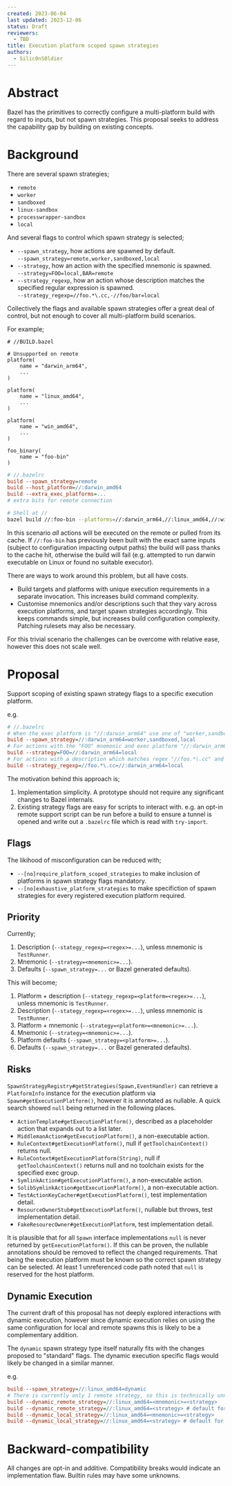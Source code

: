 ```yaml
---
created: 2023-06-04
last updated: 2023-12-06
status: Draft
reviewers:
  - TBD
title: Execution platform scoped spawn strategies
authors:
  - Silic0nS0ldier
---
```


# Abstract

Bazel has the primitives to correctly configure a multi-platform build with regard to inputs, but not spawn strategies. This proposal seeks to address the capability gap by building on existing concepts.

# Background

There are several spawn strategies;
- `remote`
- `worker`
- `sandboxed`
- `linux-sandbox`
- `processwrapper-sandbox`
- `local`

And several flags to control which spawn strategy is selected;
- `--spawn_strategy`, how actions are spawned by default.<br/>
  `--spawn_strategy=remote,worker,sandboxed,local`
- `--strategy`, how an action with the specified mnemonic is spawned.<br/>
  `--strategy=FOO=local,BAR=remote`
- `--strategy_regexp`, how an action whose description matches the specified regular expression is spawned.<br/>
  `--strategy_regexp=//foo.*\.cc,-//foo/bar=local`

Collectively the flags and available spawn strategies offer a great deal of control, but not enough to cover all multi-platform build scenarios.

For example;

```starlark
# //BUILD.bazel

# Unsupported on remote
platform(
    name = "darwin_arm64",
    ...
)

platform(
    name = "linux_amd64",
    ...
)

platform(
    name = "win_amd64",
    ...
)

foo_binary(
    name = "foo-bin"
)

```

```ini
# //.bazelrc
build --spawn_strategy=remote
build --host_platform=//:darwin_amd64
build --extra_exec_platforms=...
# extra bits for remote connection
```

```sh
# Shell at //
bazel build //:foo-bin --platforms=//:darwin_arm64,//:linux_amd64,//:win_amd64
```

In this scenario _all_ actions will be executed on the remote or pulled from its cache. If `//:foo-bin` has previously been built with the exact same inputs (subject to configuration impacting output paths) the build will pass thanks to the cache hit, otherwise the build will fail (e.g. attempted to run darwin executable on Linux or found no suitable executor).

There are ways to work around this problem, but all have costs.
- Build targets and platforms with unique execution requirements in a separate invocation.
  This increases build command complexity.
- Customise mnemonics and/or descriptions such that they vary across execution platforms, and target spawn strategies accordingly.
  This keeps commands simple, but increases build configuration complexity. Patching rulesets may also be necessary.

For this trivial scenario the challenges can be overcome with relative ease, however this does not scale well.

# Proposal

Support scoping of existing spawn strategy flags to a specific execution platform.

e.g.

```ini
# //.bazelrc
# When the exec platform is "//:darwin_arm64" use one of "worker,sandboxed,local" by default
build --spawn_strategy=//:darwin_arm64=worker,sandboxed,local
# For actions with the "FOO" mnemonic and exec platform "//:darwin_arm64" use "local"
build --strategy=FOO=//:darwin_arm64=local
# For actions with a description which matches regex "//foo.*\.cc" and exec platform "//:darwin_arm64" use "local"
build --strategy_regexp=//foo.*\.cc=//:darwin_arm64=local
```

The motivation behind this approach is;
1. Implementation simplicity. A prototype should not require any significant changes to Bazel internals.
2. Existing strategy flags are easy for scripts to interact with. e.g. an opt-in remote support script can be run before a build to ensure a tunnel is opened and write out a `.bazelrc` file which is read with `try-import`.

## Flags

The likihood of misconfiguration can be reduced with;
- `--[no]require_platform_scoped_strategies` to make inclusion of platforms in spawn strategy flags mandatory.
- `--[no]exhaustive_platform_strategies` to make specifiction of spawn strategies for every registered execution platform required.

## Priority

Currently;
1. Description (`--stategy_regexp=<regex>=...`), unless mnemonic is `TestRunner`.
2. Mnemonic (`--strategy=<mnemonic>=...`).
3. Defaults (`--spawn_strategy=...` or Bazel generated defaults).

This will become;
1. Platform + description (`--stategy_regexp=<platform=<regex>=...`), unless mnemonic is `TestRunner`.
2. Description (`--stategy_regexp=<regex>=...`), unless mnemonic is `TestRunner`.
3. Platform + mnemonic (`--strategy=<platform>=<mnemonic>=...`).
4. Mnemonic (`--strategy=<mnemonic>=...`).
5. Platform defaults (`--spawn_strategy=<platform>=...`).
6. Defaults (`--spawn_strategy=...` or Bazel generated defaults).

## Risks

`SpawnStrategyRegistry#getStrategies(Spawn,EventHandler)` can retrieve a `PlatformInfo` instance for the execution platform via `Spawn#getExecutionPlatform()`, however it is annotated as nullable. A quick search showed `null` being returned in the following places.
- `ActionTemplate#getExecutionPlatform()`, described as a placeholder action that expands out to a list later.
- `MiddlemanAction#getExecutionPlatform()`, a non-executable action.
- `RuleContext#getExecutionPlatform()`, null if `getToolchainContext()` returns null.
- `RuleContext#getExecutionPlatform(String)`, null if `getToolchainContext()` returns null and no toolchain exists for the specified exec group.
- `SymlinkAction#getExecutionPlatform()`, a non-executable action.
- `SolibSymlinkAction#getExecutionPlatform()`, a non-executable action.
- `TestActionKeyCacher#getExecutionPlatform()`, test implementation detail.
- `ResourceOwnerStub#getExecutionPlatform()`, nullable but throws, test implementation detail.
- `FakeResourecOwner#getExecutionPlatform`, test implementation detail.

It is plausible that for all `Spawn` interface implementations `null` is never returned by `getExecutionPlatform()`. If this can be proven, the nullable annotations should be removed to reflect the changed requirements. That being the execution platform must be known so the correct spawn strategy can be selected. At least 1 unreferenced code path noted that `null` is reserved for the host platform.

## Dynamic Execution

The current draft of this proposal has not deeply explored interactions with dynamic execution, however since dynamic execution relies on using the same configuration for local and remote spawns this is likely to be a complementary addition.

The `dynamic` spawn strategy type itself naturally fits with the changes proposed to "standard" flags. The dynamic execution specific flags would likely be changed in a similar manner.

e.g.

```ini
build --spawn_strategy=//:linux_amd64=dynamic
# There is currently only 1 remote strategy, so this is technically unnecessary
build --dynamic_remote_strategy=//:linux_amd64=<mnemonic>=<strategy>
build --dynamic_remote_strategy=//:linux_amd64=<strategy> # default for exec platform
build --dynamic_local_strategy=//:linux_amd64=<mnemonic>=<strategy>
build --dynamic_local_strategy=//:linux_amd64=<strategy> # default for exec platform
```

# Backward-compatibility

All changes are opt-in and additive. Compatibility breaks would indicate an implementation flaw. Builtin rules may have some unknowns.

